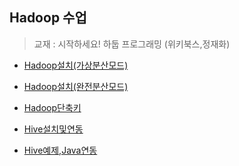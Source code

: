 ## Hadoop 수업 

> 교재 : 시작하세요! 하둡 프로그래밍 (위키북스,정재화)

* [Hadoop설치(가상분산모드)](./01_Hadoop설치(가상분산모드).md)

* [Hadoop설치(완전분산모드)](./02_Hadoop설치(완전분산모드).md)

* [Hadoop단축키](./03_Hadoop단축키.md)

* [Hive설치및연동](./04_Hive설치및연동.md)

* [Hive예제,Java연동](./05_Hive예제,Java연동.md)

  

